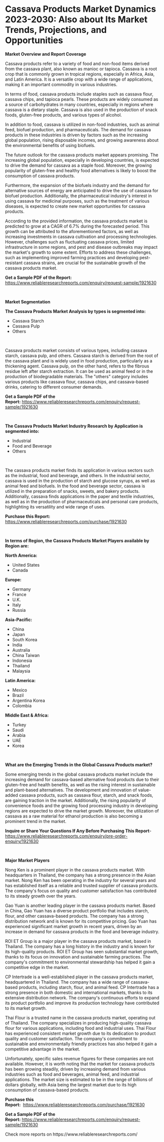 <p><h1>Cassava Products Market Dynamics 2023-2030: Also about Its Market Trends, Projections, and Opportunities</h1></p><p><strong>Market Overview and Report Coverage</strong></p>
<p><p>Cassava products refer to a variety of food and non-food items derived from the cassava plant, also known as manioc or tapioca. Cassava is a root crop that is commonly grown in tropical regions, especially in Africa, Asia, and Latin America. It is a versatile crop with a wide range of applications, making it an important commodity in various industries.</p><p>In terms of food, cassava products include staples such as cassava flour, cassava chips, and tapioca pearls. These products are widely consumed as a source of carbohydrates in many countries, especially in regions where cassava is a dietary staple. Cassava is also used in the production of snack foods, gluten-free products, and various types of alcohol.</p><p>In addition to food, cassava is utilized in non-food industries, such as animal feed, biofuel production, and pharmaceuticals. The demand for cassava products in these industries is driven by factors such as the increasing global population, rising disposable incomes, and growing awareness about the environmental benefits of using biofuels.</p><p>The future outlook for the cassava products market appears promising. The increasing global population, especially in developing countries, is expected to drive the demand for cassava as a staple food. Moreover, the growing popularity of gluten-free and healthy food alternatives is likely to boost the consumption of cassava products.</p><p>Furthermore, the expansion of the biofuels industry and the demand for alternative sources of energy are anticipated to drive the use of cassava for biofuel production. Additionally, the pharmaceutical industry's interest in using cassava for medicinal purposes, such as the treatment of various diseases, is expected to create new market opportunities for cassava products.</p><p>According to the provided information, the cassava products market is predicted to grow at a CAGR of 6.7% during the forecasted period. This growth can be attributed to the aforementioned factors, as well as increasing investments in cassava cultivation and processing technologies. However, challenges such as fluctuating cassava prices, limited infrastructure in some regions, and pest and disease outbreaks may impact the market's growth to some extent. Efforts to address these challenges, such as implementing improved farming practices and developing pest-resistant cassava strains, are crucial for the sustainable growth of the cassava products market.</p></p>
<p><strong>Get a Sample PDF of the Report:</strong> <a href="https://www.reliableresearchreports.com/enquiry/request-sample/1921630">https://www.reliableresearchreports.com/enquiry/request-sample/1921630</a></p>
<p>&nbsp;</p>
<p><strong>Market Segmentation</strong></p>
<p><strong>The Cassava Products Market Analysis by types is segmented into:</strong></p>
<p><ul><li>Cassava Starch</li><li>Cassava Pulp</li><li>Others</li></ul></p>
<p>&nbsp;</p>
<p><p>Cassava products market consists of various types, including cassava starch, cassava pulp, and others. Cassava starch is derived from the root of the cassava plant and is widely used in food production, particularly as a thickening agent. Cassava pulp, on the other hand, refers to the fibrous residue left after starch extraction. It can be used as animal feed or in the production of biodegradable materials. The "others" category includes various products like cassava flour, cassava chips, and cassava-based drinks, catering to different consumer demands.</p></p>
<p><strong>Get a Sample PDF of the Report:</strong>&nbsp;<a href="https://www.reliableresearchreports.com/enquiry/request-sample/1921630">https://www.reliableresearchreports.com/enquiry/request-sample/1921630</a></p>
<p>&nbsp;</p>
<p><strong>The Cassava Products Market Industry Research by Application is segmented into:</strong></p>
<p><ul><li>Industrial</li><li>Food and Beverage</li><li>Others</li></ul></p>
<p>&nbsp;</p>
<p><p>The cassava products market finds its application in various sectors such as the industrial, food and beverage, and others. In the industrial sector, cassava is used in the production of starch and glucose syrups, as well as animal feed and biofuels. In the food and beverage sector, cassava is utilized in the preparation of snacks, sweets, and bakery products. Additionally, cassava finds applications in the paper and textile industries, as well as in the production of pharmaceuticals and personal care products, highlighting its versatility and wide range of uses.</p></p>
<p><strong>Purchase this Report:</strong>&nbsp; <a href="https://www.reliableresearchreports.com/purchase/1921630">https://www.reliableresearchreports.com/purchase/1921630</a></p>
<p>&nbsp;</p>
<p><strong>In terms of Region, the Cassava Products Market Players available by Region are:</strong></p>
<p>
    <p> <strong> North America: </strong>
        <ul>
            <li>United States</li>
            <li>Canada</li>
        </ul>
        </p> 
    <p> <strong> Europe: </strong>
        <ul>
            <li>Germany</li>
            <li>France</li>
            <li>U.K.</li>
            <li>Italy</li>
            <li>Russia</li>
        </ul>
        </p> 
    <p> <strong> Asia-Pacific: </strong>
        <ul>
            <li>China</li>
            <li>Japan</li>
            <li>South Korea</li>
            <li>India</li>
            <li>Australia</li>
            <li>China Taiwan</li>
            <li>Indonesia</li>
            <li>Thailand</li>
            <li>Malaysia</li>
        </ul>
        </p> 
    <p> <strong> Latin America: </strong>
        <ul>
            <li>Mexico</li>
            <li>Brazil</li>
            <li>Argentina Korea</li>
            <li>Colombia</li>
        </ul>
        </p> 
    <p> <strong> Middle East & Africa: </strong>
        <ul>
            <li>Turkey</li>
            <li>Saudi</li>
            <li>Arabia</li>
            <li>UAE</li>
            <li>Korea</li>
        </ul>
    </p>
    </p>
<p>&nbsp;</p>
<p><strong>What are the Emerging Trends in the Global Cassava Products market?</strong></p>
<p><p>Some emerging trends in the global cassava products market include the increasing demand for cassava-based alternative food products due to their gluten-free and health benefits, as well as the rising interest in sustainable and plant-based alternatives. The development and innovation of value-added cassava products, such as cassava flour, starch, and snack foods, are gaining traction in the market. Additionally, the rising popularity of convenience foods and the growing food processing industry in developing regions are expected to drive the market growth. Moreover, the utilization of cassava as a raw material for ethanol production is also becoming a prominent trend in the market.</p></p>
<p><strong>Inquire or Share Your Questions If Any Before Purchasing This Report</strong>- <a href="https://www.reliableresearchreports.com/enquiry/pre-order-enquiry/1921630">https://www.reliableresearchreports.com/enquiry/pre-order-enquiry/1921630</a></p>
<p>&nbsp;</p>
<p><strong>Major Market Players</strong></p>
<p><p>Nong Ken is a prominent player in the cassava products market. With headquarters in Thailand, the company has a strong presence in the Asian market. Nong Ken has been operating in the industry for several years and has established itself as a reliable and trusted supplier of cassava products. The company's focus on quality and customer satisfaction has contributed to its steady growth over the years.</p><p>Gao Yuan is another leading player in the cassava products market. Based in China, Gao Yuan has a diverse product portfolio that includes starch, flour, and other cassava-based products. The company has a strong distribution network and is known for its competitive pricing. Gao Yuan has experienced significant market growth in recent years, driven by an increase in demand for cassava products in the food and beverage industry.</p><p>ROI ET Group is a major player in the cassava products market, based in Thailand. The company has a long history in the industry and is known for its high-quality products. ROI ET Group has seen substantial market growth, thanks to its focus on innovation and sustainable farming practices. The company's commitment to environmental stewardship has helped it gain a competitive edge in the market.</p><p>CP Intertrade is a well-established player in the cassava products market, headquartered in Thailand. The company has a wide range of cassava-based products, including starch, flour, and animal feed. CP Intertrade has a strong presence in both domestic and international markets, thanks to its extensive distribution network. The company's continuous efforts to expand its product portfolio and improve its production technology have contributed to its market growth.</p><p>Thai Flour is a trusted name in the cassava products market, operating out of Thailand. The company specializes in producing high-quality cassava flour for various applications, including food and industrial uses. Thai Flour has experienced consistent market growth due to its dedication to product quality and customer satisfaction. The company's commitment to sustainable and environmentally friendly practices has also helped it gain a competitive advantage in the market.</p><p>Unfortunately, specific sales revenue figures for these companies are not available. However, it is worth noting that the market for cassava products has been growing steadily, driven by increasing demand from various industries such as food and beverages, animal feed, and industrial applications. The market size is estimated to be in the range of billions of dollars globally, with Asia being the largest market due to its high consumption of cassava-based products.</p></p>
<p><strong>Purchase this Report:</strong>&nbsp;&nbsp;<a href="https://www.reliableresearchreports.com/purchase/1921630">https://www.reliableresearchreports.com/purchase/1921630</a></p>
<p></p>
<p><strong>Get a Sample PDF of the Report:</strong>&nbsp;<a href="https://www.reliableresearchreports.com/enquiry/request-sample/1921630">https://www.reliableresearchreports.com/enquiry/request-sample/1921630</a></p>
<p>Check more reports on https://www.reliableresearchreports.com/</p>
